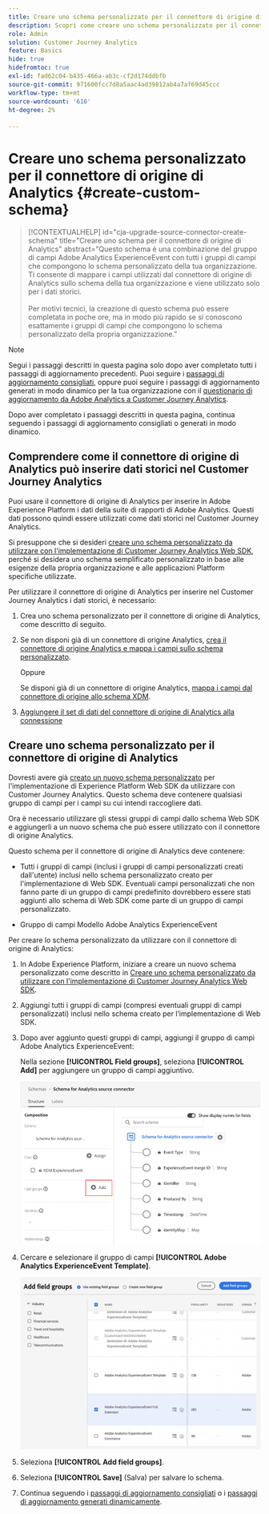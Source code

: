 ```yaml
---
title: Creare uno schema personalizzato per il connettore di origine di Analytics
description: Scopri come creare uno schema personalizzato per il connettore di origine di Analytics
role: Admin
solution: Customer Journey Analytics
feature: Basics
hide: true
hidefromtoc: true
exl-id: fad62c04-b435-466a-ab3c-cf2d174ddbfb
source-git-commit: 971600fcc7d8a5aac4ad39812ab4a7af69d45ccc
workflow-type: tm+mt
source-wordcount: '616'
ht-degree: 2%

---
```


# Creare uno schema personalizzato per il connettore di origine di Analytics {#create-custom-schema}

<!-- markdownlint-disable MD034 -->

>[!CONTEXTUALHELP]
>id="cja-upgrade-source-connector-create-schema"
>title="Creare uno schema per il connettore di origine di Analytics"
>abstract="Questo schema è una combinazione del gruppo di campi Adobe Analytics ExperienceEvent con tutti i gruppi di campi che compongono lo schema personalizzato della tua organizzazione. Ti consente di mappare i campi utilizzati dal connettore di origine di Analytics sullo schema della tua organizzazione e viene utilizzato solo per i dati storici.<br><br>Per motivi tecnici, la creazione di questo schema può essere completata in poche ore, ma in modo più rapido se si conoscono esattamente i gruppi di campi che compongono lo schema personalizzato della propria organizzazione."

<!-- markdownlint-enable MD034 -->

>[!NOTE]
> 
>Segui i passaggi descritti in questa pagina solo dopo aver completato tutti i passaggi di aggiornamento precedenti. Puoi seguire i [passaggi di aggiornamento consigliati](/help/getting-started/cja-upgrade/cja-upgrade-recommendations.md#recommended-upgrade-steps-for-most-organizations), oppure puoi seguire i passaggi di aggiornamento generati in modo dinamico per la tua organizzazione con il [questionario di aggiornamento da Adobe Analytics a Customer Journey Analytics](https://gigazelle.github.io/cja-ttv/).
>
>Dopo aver completato i passaggi descritti in questa pagina, continua seguendo i passaggi di aggiornamento consigliati o generati in modo dinamico.

## Comprendere come il connettore di origine di Analytics può inserire dati storici nel Customer Journey Analytics

Puoi usare il connettore di origine di Analytics per inserire in Adobe Experience Platform i dati della suite di rapporti di Adobe Analytics. Questi dati possono quindi essere utilizzati come dati storici nel Customer Journey Analytics.

Si presuppone che si desideri [creare uno schema personalizzato da utilizzare con l&#39;implementazione di Customer Journey Analytics Web SDK](/help/getting-started/cja-upgrade/cja-upgrade-schema-create.md), perché si desidera uno schema semplificato personalizzato in base alle esigenze della propria organizzazione e alle applicazioni Platform specifiche utilizzate.

Per utilizzare il connettore di origine di Analytics per inserire nel Customer Journey Analytics i dati storici, è necessario:

1. Crea uno schema personalizzato per il connettore di origine di Analytics, come descritto di seguito.

1. Se non disponi già di un connettore di origine Analytics, [crea il connettore di origine Analytics e mappa i campi sullo schema personalizzato](/help/getting-started/cja-upgrade/cja-upgrade-source-connector.md).

   Oppure

   Se disponi già di un connettore di origine Analytics, [mappa i campi dal connettore di origine allo schema XDM](/help/getting-started/cja-upgrade/cja-upgrade-from-source-connector.md).

1. [Aggiungere il set di dati del connettore di origine di Analytics alla connessione](/help/getting-started/cja-upgrade/cja-upgrade-source-connector-dataset.md)

## Creare uno schema personalizzato per il connettore di origine di Analytics

Dovresti avere già [creato un nuovo schema personalizzato](/help/getting-started/cja-upgrade/cja-upgrade-schema-create.md) per l&#39;implementazione di Experience Platform Web SDK da utilizzare con Customer Journey Analytics. Questo schema deve contenere qualsiasi gruppo di campi per i campi su cui intendi raccogliere dati.

Ora è necessario utilizzare gli stessi gruppi di campi dallo schema Web SDK e aggiungerli a un nuovo schema che può essere utilizzato con il connettore di origine Analytics.

Questo schema per il connettore di origine di Analytics deve contenere:

* Tutti i gruppi di campi (inclusi i gruppi di campi personalizzati creati dall&#39;utente) inclusi nello schema personalizzato creato per l&#39;implementazione di Web SDK. Eventuali campi personalizzati che non fanno parte di un gruppo di campi predefinito dovrebbero essere stati aggiunti allo schema di Web SDK come parte di un gruppo di campi personalizzato.

* Gruppo di campi Modello Adobe Analytics ExperienceEvent

Per creare lo schema personalizzato da utilizzare con il connettore di origine di Analytics:

1. In Adobe Experience Platform, iniziare a creare un nuovo schema personalizzato come descritto in [Creare uno schema personalizzato da utilizzare con l&#39;implementazione di Customer Journey Analytics Web SDK](/help/getting-started/cja-upgrade/cja-upgrade-schema-create.md).

1. Aggiungi tutti i gruppi di campi (compresi eventuali gruppi di campi personalizzati) inclusi nello schema creato per l’implementazione di Web SDK.

1. Dopo aver aggiunto questi gruppi di campi, aggiungi il gruppo di campi Adobe Analytics ExperienceEvent:

   Nella sezione **[!UICONTROL Field groups]**, seleziona **[!UICONTROL Add]** per aggiungere un gruppo di campi aggiuntivo.

   ![Aggiungi gruppo di campi allo schema](assets/schema-add-field-group.png)

1. Cercare e selezionare il gruppo di campi **[!UICONTROL Adobe Analytics ExperienceEvent Template]**.

   ![Aggiungi il gruppo di campi Adobe Analytics ExperienceEvent](assets/schema-experienceevent.png)

1. Seleziona **[!UICONTROL Add field groups]**.

1. Seleziona **[!UICONTROL Save]** (Salva) per salvare lo schema.

1. Continua seguendo i [passaggi di aggiornamento consigliati](/help/getting-started/cja-upgrade/cja-upgrade-recommendations.md#recommended-upgrade-steps-for-most-organizations) o i [passaggi di aggiornamento generati dinamicamente](https://gigazelle.github.io/cja-ttv/).

